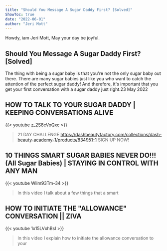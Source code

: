 ```yaml
---
title: "Should You Message A Sugar Daddy First? [Solved]"
ShowToc: true 
date: "2022-06-01"
author: "Jeri Mott" 
---
```


Howdy, iam Jeri Mott, May your day be joyful.
## Should You Message A Sugar Daddy First? [Solved]
The thing with being a sugar baby is that you're not the only sugar baby out there. There are many sugar babies just like you who want to catch the attention of the perfect sugar daddy! And therefore, it's important that you get your first conversation with a sugar daddy just right.23 May 2022

## HOW TO TALK TO YOUR SUGAR DADDY | KEEPING CONVERSATIONS ALIVE
{{< youtube z_2S8cVoQxc >}}
>21 DAY CHALLENGE https://dashbeautyfactory.com/collections/dash-beauty-academy-1/products/834951-1 SIGN UP NOW!

## 10 THINGS SMART SUGAR BABIES NEVER DO!!! (All Sugar Babies) | STAYING IN CONTROL WITH ANY MAN
{{< youtube Wlim93Tm-34 >}}
>In this video I talk about a few things that a smart 

## HOW TO INITIATE THE "ALLOWANCE" CONVERSATION || ZIVA
{{< youtube 1x15LVxhBsI >}}
>In this video I explain how to initiate the allowance conversation to your 

